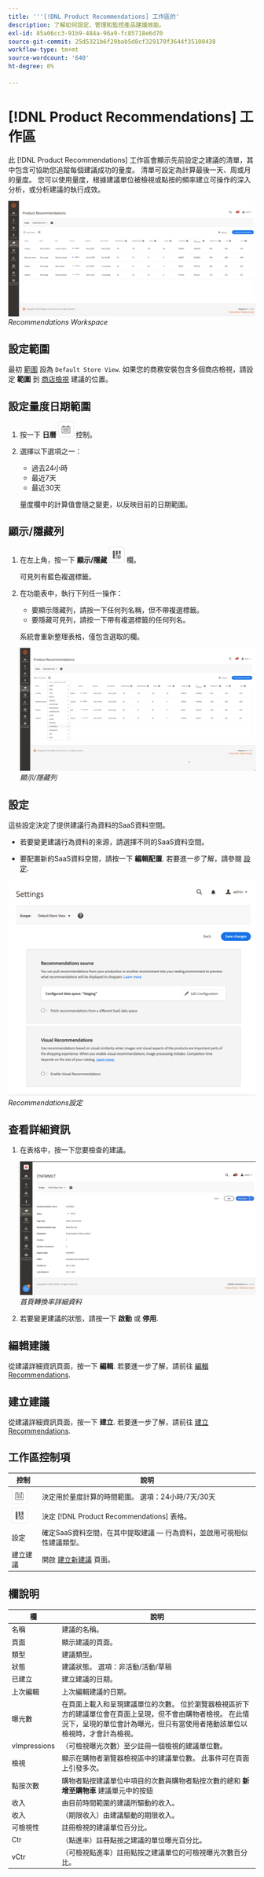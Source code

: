 ```yaml
---
title: '''[!DNL Product Recommendations] 工作區的'
description: 了解如何設定、管理和監控產品建議效能。
exl-id: 85a06cc3-91b9-484a-96a9-fc85718e6d70
source-git-commit: 25d5321b6f29bab5d8cf329170f3644f35100438
workflow-type: tm+mt
source-wordcount: '640'
ht-degree: 0%

---
```


# [!DNL Product Recommendations] 工作區

此 [!DNL Product Recommendations] 工作區會顯示先前設定之建議的清單，其中包含可協助您追蹤每個建議成功的量度。 清單可設定為計算最後一天、周或月的量度。 您可以使用量度，根據建議單位被檢視或點按的頻率建立可操作的深入分析，或分析建議的執行成效。

![Recommendations workspace](assets/workspace.png)
_Recommendations Workspace_

## 設定範圍

最初 [範圍](https://experienceleague.adobe.com/docs/commerce-admin/start/setup/websites-stores-views.html) 設為 `Default Store View`. 如果您的商務安裝包含多個商店檢視，請設定 **範圍** 到 [商店檢視](https://experienceleague.adobe.com/docs/commerce-admin/start/setup/websites-stores-views.html#scope-settings) 建議的位置。

## 設定量度日期範圍

1. 按一下 **日曆** ![日曆選擇器](assets/icon-calendar.png) 控制。

1. 選擇以下選項之一：

   - 過去24小時
   - 最近7天
   - 最近30天

   量度欄中的計算值會隨之變更，以反映目前的日期範圍。

## 顯示/隱藏列

1. 在左上角，按一下 **顯示/隱藏** ![欄選取器](assets/icon-show-hide-columns.png) 欄。

   可見列有藍色複選標籤。

1. 在功能表中，執行下列任一操作：

   - 要顯示隱藏列，請按一下任何列名稱，但不帶複選標籤。
   - 要隱藏可見列，請按一下帶有複選標籤的任何列名。

   系統會重新整理表格，僅包含選取的欄。

   ![Recommendations workspace](assets/workspace-select-columns.png)
   _顯示/隱藏列_

## 設定

這些設定決定了提供建議行為資料的SaaS資料空間。

- 若要變更建議行為資料的來源，請選擇不同的SaaS資料空間。

- 要配置新的SaaS資料空間，請按一下 **編輯配置**. 若要進一步了解，請參閱 [設定](settings.md).

![Recommendations設定](assets/settings.png)
_Recommendations設定_

## 查看詳細資訊

1. 在表格中，按一下您要檢查的建議。

   ![Recommendations workspace](assets/recommendation-detail.png)
   _首頁轉換率詳細資料_

1. 若要變更建議的狀態，請按一下 **啟動** 或 **停用**.

## 編輯建議

從建議詳細資訊頁面，按一下 **編輯**. 若要進一步了解，請前往 [編輯Recommendations](edit.md).

## 建立建議

從建議詳細資訊頁面，按一下 **建立**. 若要進一步了解，請前往 [建立Recommendations](create.md).

## 工作區控制項

| 控制 | 說明 |
|---|---|
| ![日曆選擇器](assets/icon-calendar.png) | 決定用於量度計算的時間範圍。 選項：24小時/7天/30天 |
| ![欄選取器](assets/icon-show-hide-columns.png) | 決定 [!DNL Product Recommendations] 表格。 |
| 設定 | 確定SaaS資料空間，在其中提取建議 — 行為資料，並啟用可視相似性建議類型。 |
| 建立建議 | 開啟 [建立新建議](create.md) 頁面。 |

## 欄說明

| 欄 | 說明 |
|---|---|
| 名稱 | 建議的名稱。 |
| 頁面 | 顯示建議的頁面。 |
| 類型 | 建議類型。 |
| 狀態 | 建議狀態。 選項：非活動/活動/草稿 |
| 已建立 | 建立建議的日期。 |
| 上次編輯 | 上次編輯建議的日期。 |
| 曝光數 | 在頁面上載入和呈現建議單位的次數。 位於瀏覽器檢視區折下方的建議單位會在頁面上呈現，但不會由購物者檢視。 在此情況下，呈現的單位會計為曝光，但只有當使用者捲動該單位以檢視時，才會計為檢視。 |
| vImpressions | （可檢視曝光次數）至少註冊一個檢視的建議單位數。 |
| 檢視 | 顯示在購物者瀏覽器檢視區中的建議單位數。 此事件可在頁面上引發多次。 |
| 點按次數 | 購物者點按建議單位中項目的次數與購物者點按次數的總和 **新增至購物車** 建議單元中的按鈕 |
| 收入 | 由目前時間範圍的建議所驅動的收入。 |
| 收入 | （期限收入）由建議驅動的期限收入。 |
| 可檢視性 | 註冊檢視的建議單位百分比。 |
| Ctr | （點進率）註冊點按之建議的單位曝光百分比。 |
| vCtr | （可檢視點進率）註冊點按之建議單位的可檢視曝光次數百分比。 |
